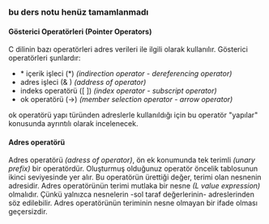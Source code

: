 ### bu ders notu henüz tamamlanmadı

#### Gösterici Operatörleri (Pointer Operators)

C dilinin bazı operatörleri adres verileri ile ilgili olarak kullanılır. Gösterici operatörleri şunlardır:

* \* içerik işleci (*)  _(indirection operator - dereferencing operator)_
* adres işleci (& ) _(address of operator)_
* indeks operatörü (\[ ]) _(index operator - subscript operator)_
* ok operatörü (->) _(member selection operator - arrow operator)_

ok operatörü yapı türünden adreslerle kullanıldığı için bu operatör "yapılar" konusunda ayrıntılı olarak incelenecek.

#### Adres operatörü
Adres operatörü _(adress of operator)_, ön ek konumunda tek terimli _(unary prefix)_ bir operatördür.
Oluşturmuş olduğunuz operatör öncelik tablosunun ikinci seviyesinde yer alır. Bu operatörün  ürettiği değer, terimi olan nesnenin adresidir. 
Adres operatörünün terimi mutlaka bir nesne _(L value expression)_ olmalıdır. 
Çünkü yalnızca nesnelerin -sol taraf değerlerinin- adreslerinden söz edilebilir. 
Adres operatörünün teriminin nesne olmayan bir ifade olması geçersizdir.
